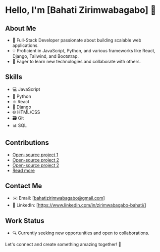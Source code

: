 
# Hello, I'm [Bahati Zirimwabagabo] 👋

## About Me
- 🚀 Full-Stack Developer passionate about building scalable web applications.
- 💡 Proficient in JavaScript, Python, and various frameworks like React, Django, Tailwind, and Bootstrap.
- 🌱 Eager to learn new technologies and collaborate with others.

## Skills
- 💻 JavaScript
- 🐍 Python
- ⚛️ React
- 🎯 Django
- 🌐 HTML/CSS
- 🗃️ Git
- 📊 SQL

## Contributions
- [Open-source project 1](https://github.com/zbahati/Portfolio)
- [Open-source project 2](https://github.com/Simpleshaikh1/Awesome-Books)
- [Open-source project 2](https://github.com/zbahati/Todo-list)
- [Read more](https://github.com/zbahati/)

## Contact Me
- ✉️ Email: [bahatizirimwabagabo@gmail.com]
- 💼 LinkedIn: [https://www.linkedin.com/in/zirimwabagabo-bahati/]

## Work Status
- 🔍 Currently seeking new opportunities and open to collaborations.

Let's connect and create something amazing together! 🌟
